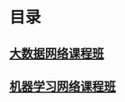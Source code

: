 目录</br>
=====
[大数据网络课程班](http://www.google.com)</br>
------
[机器学习网络课程班](http://www.google.com)</br>
------

